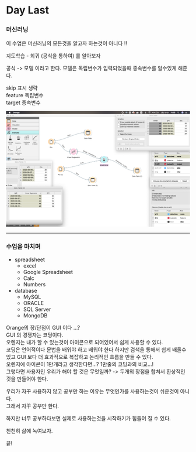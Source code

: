 Day Last
=

### 머신러닝 

이 수업은 머신러닝의 모든것을 알고자 하는것이 아니다 !!  

지도학습 - 회귀 (공식을 통하여) 를 알아보자  

공식 -> 모델 이라고 한다. 
모델은 독립변수가 입력되었을때 종속변수를 알수있게 해준다.  

skip 표시 생략  
feature 독립변수  
target 종속변수  

![orange3-4](orange3-4.png)


***

### 수업을 마치며

* spreadsheet
    * excel
    * Google Spreadsheet
    * Calc
    * Numbers
* database
    * MySQL
    * ORACLE
    * SQL Server
    * MongoDB

Orange의 장/단점이 GUI 이다 ...?  
GUI 의 경쟁자는 코딩이다.  
오렌지는 내가 할 수 있는것이 아이콘으로 되어있어서 쉽게 사용할 수 있다.  
코딩은 언어적이다 문법을 배워야 하고 배워야 한다 하지만 검색을 통해서 쉽게 배울수 있고 GUI 보다 더 효과적으로 복잡하고 논리적인 흐름을 만들 수 있다.  
오렌지에 아이콘이 1만개라고 생각한다면...? 1만줄의 코딩과의 비교...!  
그렇다면 사용자인 우리가 해야 할 것은 무엇일까? -> 두개의 장점을 합쳐서 환상적인것을 만들어야 한다.  

우리가 자꾸 사용하지 않고 공부만 하는 이유는 무엇인가를 사용하는것이 쉬운것이 아니다.  
그래서 자꾸 공부만 한다.  

하지만 너무 공부하다보면 실제로 사용하는것을 시작하기가 힘들어 질 수 있다.  

천천히 삶에 녹여보자.

끝!